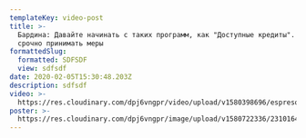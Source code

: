 ```yaml
---
templateKey: video-post
title: >-
  Бардина: Давайте начинать с таких программ, как "Доступные кредиты". Нужно
  срочно принимать меры
formattedSlug:
  formatted: SDFSDF
  view: sdfsdf
date: 2020-02-05T15:30:48.203Z
description: sdfsdf
video: >-
  https://res.cloudinary.com/dpj6vngpr/video/upload/v1580398696/espreso0801_oerfle.mp4
poster: >-
  https://res.cloudinary.com/dpj6vngpr/image/upload/v1580722336/23101647_2058878357731746_297016238561820672_n.jpg_jf6mmo.jpg
---
```


